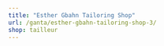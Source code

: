 ```yaml
---
title: "Esther Gbahn Tailoring Shop"
url: /ganta/esther-gbahn-tailoring-shop-3/
shop: tailleur
---
```

